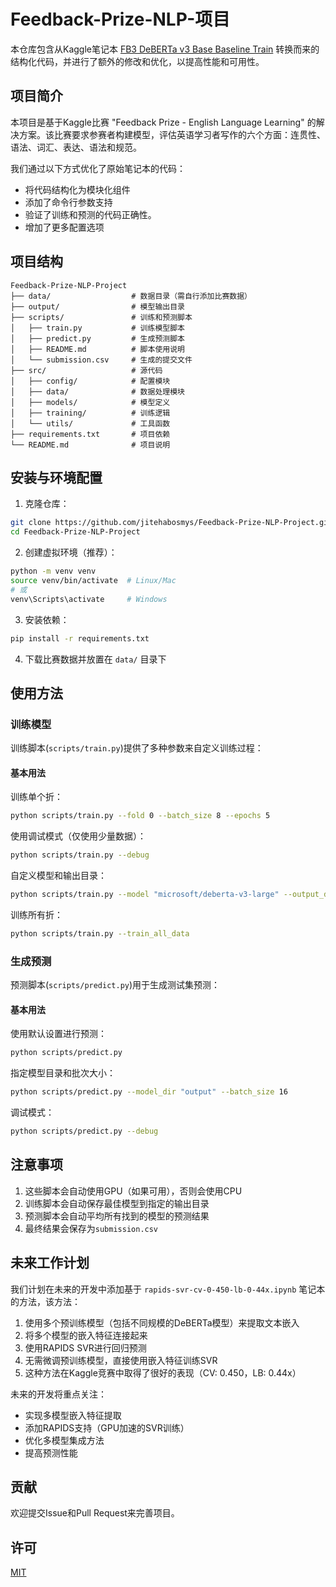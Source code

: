 # Feedback-Prize-NLP-项目

本仓库包含从Kaggle笔记本 [FB3 DeBERTa v3 Base Baseline Train](https://www.kaggle.com/code/abhishek/fb3-deberta-v3-base-baseline-train) 转换而来的结构化代码，并进行了额外的修改和优化，以提高性能和可用性。

## 项目简介

本项目是基于Kaggle比赛 "Feedback Prize - English Language Learning" 的解决方案。该比赛要求参赛者构建模型，评估英语学习者写作的六个方面：连贯性、语法、词汇、表达、语法和规范。

我们通过以下方式优化了原始笔记本的代码：
- 将代码结构化为模块化组件
- 添加了命令行参数支持
- 验证了训练和预测的代码正确性。
- 增加了更多配置选项

## 项目结构

```
Feedback-Prize-NLP-Project
├── data/                  # 数据目录（需自行添加比赛数据）
├── output/                # 模型输出目录
├── scripts/               # 训练和预测脚本
│   ├── train.py           # 训练模型脚本
│   ├── predict.py         # 生成预测脚本
│   ├── README.md          # 脚本使用说明
│   └── submission.csv     # 生成的提交文件
├── src/                   # 源代码
│   ├── config/            # 配置模块
│   ├── data/              # 数据处理模块
│   ├── models/            # 模型定义
│   ├── training/          # 训练逻辑
│   └── utils/             # 工具函数
├── requirements.txt       # 项目依赖
└── README.md              # 项目说明
```

## 安装与环境配置

1. 克隆仓库：
```bash
git clone https://github.com/jitehabosmys/Feedback-Prize-NLP-Project.git
cd Feedback-Prize-NLP-Project
```

2. 创建虚拟环境（推荐）：
```bash
python -m venv venv
source venv/bin/activate  # Linux/Mac
# 或
venv\Scripts\activate     # Windows
```

3. 安装依赖：
```bash
pip install -r requirements.txt
```

4. 下载比赛数据并放置在 `data/` 目录下

## 使用方法

### 训练模型

训练脚本(`scripts/train.py`)提供了多种参数来自定义训练过程：

#### 基本用法

训练单个折：
```bash
python scripts/train.py --fold 0 --batch_size 8 --epochs 5
```

使用调试模式（仅使用少量数据）：
```bash
python scripts/train.py --debug
```

自定义模型和输出目录：
```bash
python scripts/train.py --model "microsoft/deberta-v3-large" --output_dir "output/deberta-large"
```

训练所有折：
```bash
python scripts/train.py --train_all_data
```

### 生成预测

预测脚本(`scripts/predict.py`)用于生成测试集预测：

#### 基本用法

使用默认设置进行预测：
```bash
python scripts/predict.py
```

指定模型目录和批次大小：
```bash
python scripts/predict.py --model_dir "output" --batch_size 16
```

调试模式：
```bash
python scripts/predict.py --debug
```

## 注意事项

1. 这些脚本会自动使用GPU（如果可用），否则会使用CPU
2. 训练脚本会自动保存最佳模型到指定的输出目录
3. 预测脚本会自动平均所有找到的模型的预测结果
4. 最终结果会保存为`submission.csv`

## 未来工作计划

我们计划在未来的开发中添加基于 `rapids-svr-cv-0-450-lb-0-44x.ipynb` 笔记本的方法，该方法：

1. 使用多个预训练模型（包括不同规模的DeBERTa模型）来提取文本嵌入
2. 将多个模型的嵌入特征连接起来
3. 使用RAPIDS SVR进行回归预测
4. 无需微调预训练模型，直接使用嵌入特征训练SVR
5. 这种方法在Kaggle竞赛中取得了很好的表现（CV: 0.450，LB: 0.44x）

未来的开发将重点关注：
- 实现多模型嵌入特征提取
- 添加RAPIDS支持（GPU加速的SVR训练）
- 优化多模型集成方法
- 提高预测性能

## 贡献

欢迎提交Issue和Pull Request来完善项目。

## 许可

[MIT](LICENSE) 